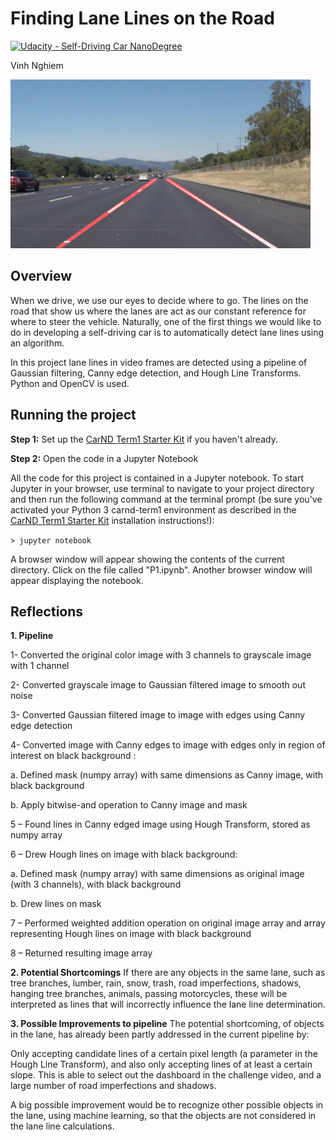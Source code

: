 # **Finding Lane Lines on the Road** 
[![Udacity - Self-Driving Car NanoDegree](https://s3.amazonaws.com/udacity-sdc/github/shield-carnd.svg)](http://www.udacity.com/drive)

Vinh Nghiem

<img src="examples/laneLines_thirdPass.jpg" width="480" alt="Combined Image" />

Overview
---

When we drive, we use our eyes to decide where to go.  The lines on the road that show us where the lanes are act as our constant reference for where to steer the vehicle.  Naturally, one of the first things we would like to do in developing a self-driving car is to automatically detect lane lines using an algorithm.

In this project lane lines in video frames are detected using a pipeline of Gaussian filtering, Canny edge detection, and Hough Line Transforms. Python and OpenCV is used.  


Running the project
---

**Step 1:** Set up the [CarND Term1 Starter Kit](https://classroom.udacity.com/nanodegrees/nd013/parts/fbf77062-5703-404e-b60c-95b78b2f3f9e/modules/83ec35ee-1e02-48a5-bdb7-d244bd47c2dc/lessons/8c82408b-a217-4d09-b81d-1bda4c6380ef/concepts/4f1870e0-3849-43e4-b670-12e6f2d4b7a7) if you haven't already.

**Step 2:** Open the code in a Jupyter Notebook

All the code for this project is contained in a Jupyter notebook. To start Jupyter in your browser, use terminal to navigate to your project directory and then run the following command at the terminal prompt (be sure you've activated your Python 3 carnd-term1 environment as described in the [CarND Term1 Starter Kit](https://github.com/udacity/CarND-Term1-Starter-Kit/blob/master/README.md) installation instructions!):

`> jupyter notebook`

A browser window will appear showing the contents of the current directory.  Click on the file called "P1.ipynb".  Another browser window will appear displaying the notebook.  

Reflections
---
**1. Pipeline**

1- Converted the original color image with 3 channels to grayscale image with 1 channel

2- Converted grayscale image to Gaussian filtered image to smooth out noise

3- Converted Gaussian filtered image to image with edges using Canny edge detection

4- Converted image with Canny edges to image with edges only in region of interest on black background :

a. Defined mask (numpy array) with same dimensions as Canny image, with black background

b. Apply bitwise-and operation to Canny image and mask 

5 – Found lines in Canny edged image using Hough Transform, stored as numpy array 

6 – Drew Hough lines on image with black background:

a. Defined mask (numpy array) with same dimensions as original image (with 3 channels), with black background

b. Drew lines on mask 

7 – Performed weighted addition operation on original image array and array representing Hough lines on image with black background 

8 – Returned resulting image array

**2. Potential Shortcomings**
If there are any objects in the same lane, such as tree branches, lumber, rain, snow, trash, road imperfections, shadows, hanging tree branches, animals, passing motorcycles, these will be interpreted as lines that will incorrectly influence the lane line determination.

**3. Possible Improvements to pipeline**
The potential shortcoming, of objects in the lane, has already been partly addressed in the current pipeline by:

Only accepting candidate lines of a certain pixel length (a parameter in the Hough Line Transform), and also only accepting lines of at least a certain slope. This is able to select out the dashboard in the challenge video, and a large number of road imperfections and shadows.

A big possible improvement would be to recognize other possible objects in the lane, using machine learning, so that the objects are not considered in the lane line calculations.
